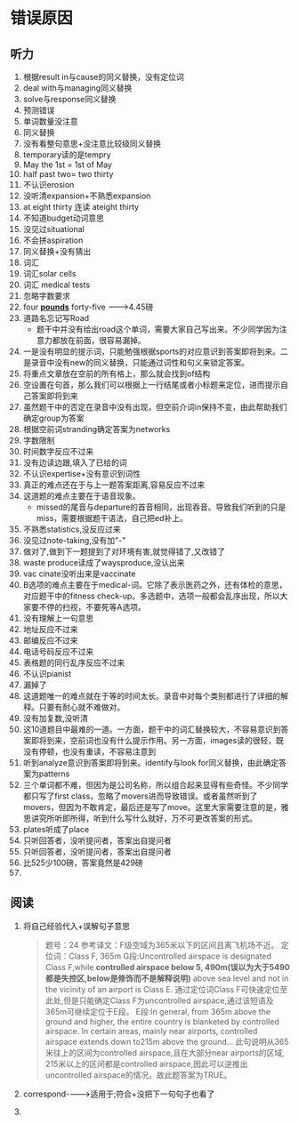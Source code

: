 # 错误原因

## 听力

1. 根据result in与cause的同义替换，没有定位词
2. deal with与managing同义替换
3. solve与response同义替换
4. 预测错误
5. 单词数量没注意
6. 同义替换
7. 没有看整句意思+没注意比较级同义替换
8. temporary读的是tempry
9. May the 1st = 1st of May
10. half past two= two thirty
11. 不认识erosion
12. 没听清expansion+不熟悉expansion
13. at eight thirty 连读 ateight thirty
14. 不知道budget动词意思
15. 没见过situational
16. 不会拼aspiration
17. 同义替换+没有猜出
18. 词汇
19. 词汇solar cells
20. 词汇 medical tests
21. 忽略字数要求
22. four **<u>pounds</u>** forty-five --->4.45磅
23. 道路名忘记写Road
    - 题干中并没有给出road这个单词，需要大家自己写出来。不少同学因为注意力都放在前面，很容易漏掉。
24. 一是没有明显的提示词，只能勉强根据sports的对应意识到答案即将到来。二是录音中没有new的同义替换，只能通过词性和句义来锁定答案。
25. 将重点文章放在空前的所有格上，那么就会找到of结构
26. 空设置在句首，那么我们可以根据上一行结尾或者小标题来定位，进而提示自己答案即将到来
27. 虽然题干中的否定在录音中没有出现，但空前介词in保持不变，由此帮助我们确定group为答案
28. 根据空前词stranding确定答案为networks
29. 字数限制
30. 时间数字反应不过来
31. 没有边读边跟,填入了已给的词
32. 不认识expertise+没有意识到词性
33. 真正的难点还在于与上一题答案距离,容易反应不过来
34. 这道题的难点主要在于语音现象。
    - missed的尾音与departure的首音相同，出现吞音。导致我们听到的只是miss，需要根据题干语法，自己把ed补上。
35. 不熟悉statistics,没反应过来
36. 没见过note-taking,没有加"-"
37. 做对了,做到下一题提到了对环境有害,就觉得错了,又改错了
38. waste produce读成了waysproduce,没认出来
39. vac cinate没听出来是vaccinate
40. B选项的难点主要在于medical-词。它除了表示医药之外，还有体检的意思，对应题干中的fitness check-up。多选题中，选项一般都会乱序出现，所以大家要不停的扫视，不要死等A选项。
41. 没有理解上一句意思
42. 地址反应不过来
43. 邮编反应不过来
44. 电话号码反应不过来
45. 表格题的同行乱序反应不过来
46. 不认识pianist
47. 漏掉了
48. 这道题唯一的难点就在于等的时间太长。录音中对每个类别都进行了详细的解释。只要有耐心就不难做对。
49. 没有加复数,没听清
50. 这10道题目中最难的一道。一方面，题干中的词汇替换较大，不容易意识到答案即将到来，空前词也没有什么提示作用。另一方面，images读的很轻，既没有停顿，也没有重读，不容易注意到
51. 听到analyze意识到答案即将到来。identify与look for同义替换，由此确定答案为patterns
52. 三个单词都不难，但因为是公司名称，所以组合起来显得有些奇怪。不少同学都只写了first class，忽略了movers进而导致错误。或者虽然听到了movers，但因为不敢肯定，最后还是写了move。这里大家需要注意的是，雅思讲究所听即所得，听到什么写什么就好，万不可更改答案的形式。
53. plates听成了place
54. 只听回答者，没听提问者，答案出自提问者
55. 只听回答者，没听提问者，答案出自提问者
56. 比525少100磅，答案竟然是429磅
57. 

## 阅读

1. 将自己经验代入+误解句子意思

   > 题号：24
   > 参考译文：F级空域为365米以下的区间且离飞机场不近。
   > 定位词：Class F, 365m
   > G段:Uncontrolled airspace is designated Class F,while **controlled airspace below 5, 490m(误以为大于5490都是失控区,below是修饰而不是解释说明)** above sea level and not in the vicinity of an airport is Class E.
   > 通过定位词Class F可快速定位至此处,但是只能确定Class F为uncontrolled airspace,通过该短语及365m可继续定位于E段。
   > E段:In general, from 365m above the ground and higher, the entire country is blanketed by controlled airspace. In certain areas, mainly near airports, controlled airspace extends down to215m above the ground…
   > 此句说明从365米往上的区间为controlled airspace,且在大部分near airports的区域, 215米以上的区间都是controlled airspace,因此可以逆推出uncontrolled airspace的情况。故此题答案为TRUE。

2. correspond---->适用于;符合+没把下一句句子也看了
3. 
